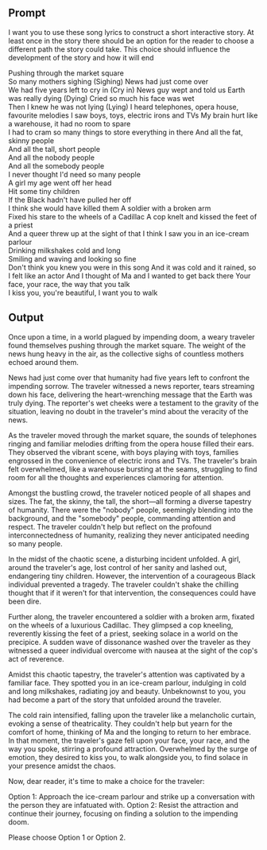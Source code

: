 ## Prompt
I want you to use these song lyrics to construct a short interactive story. At least once in the story there should be an option for the reader to choose a different path the story could take. This choice should influence the development of the story and how it will end

Pushing through the market square  
So many mothers sighing (Sighing)
News had just come over  
We had five years left to cry in (Cry in)
News guy wept and told us
Earth was really dying (Dying)
Cried so much his face was wet  
Then I knew he was not lying (Lying)
I heard telephones, opera house, favourite melodies
I saw boys, toys, electric irons and TVs
My brain hurt like a warehouse, it had no room to spare  
I had to cram so many things to store everything in there
And all the fat, skinny people  
And all the tall, short people  
And all the nobody people  
And all the somebody people  
I never thought I'd need so many people  
A girl my age went off her head  
Hit some tiny children  
If the Black hadn't have pulled her off  
I think she would have killed them
A soldier with a broken arm  
Fixed his stare to the wheels of a Cadillac
A cop knelt and kissed the feet of a priest  
And a queer threw up at the sight of that
I think I saw you in an ice-cream parlour  
Drinking milkshakes cold and long  
Smiling and waving and looking so fine  
Don't think you knew you were in this song
And it was cold and it rained, so I felt like an actor
And I thought of Ma and I wanted to get back there
Your face, your race, the way that you talk  
I kiss you, you're beautiful, I want you to walk

## Output
Once upon a time, in a world plagued by impending doom, a weary traveler found themselves pushing through the market square. The weight of the news hung heavy in the air, as the collective sighs of countless mothers echoed around them.

News had just come over that humanity had five years left to confront the impending sorrow. The traveler witnessed a news reporter, tears streaming down his face, delivering the heart-wrenching message that the Earth was truly dying. The reporter's wet cheeks were a testament to the gravity of the situation, leaving no doubt in the traveler's mind about the veracity of the news.

As the traveler moved through the market square, the sounds of telephones ringing and familiar melodies drifting from the opera house filled their ears. They observed the vibrant scene, with boys playing with toys, families engrossed in the convenience of electric irons and TVs. The traveler's brain felt overwhelmed, like a warehouse bursting at the seams, struggling to find room for all the thoughts and experiences clamoring for attention.

Amongst the bustling crowd, the traveler noticed people of all shapes and sizes. The fat, the skinny, the tall, the short—all forming a diverse tapestry of humanity. There were the "nobody" people, seemingly blending into the background, and the "somebody" people, commanding attention and respect. The traveler couldn't help but reflect on the profound interconnectedness of humanity, realizing they never anticipated needing so many people.

In the midst of the chaotic scene, a disturbing incident unfolded. A girl, around the traveler's age, lost control of her sanity and lashed out, endangering tiny children. However, the intervention of a courageous Black individual prevented a tragedy. The traveler couldn't shake the chilling thought that if it weren't for that intervention, the consequences could have been dire.

Further along, the traveler encountered a soldier with a broken arm, fixated on the wheels of a luxurious Cadillac. They glimpsed a cop kneeling, reverently kissing the feet of a priest, seeking solace in a world on the precipice. A sudden wave of dissonance washed over the traveler as they witnessed a queer individual overcome with nausea at the sight of the cop's act of reverence.

Amidst this chaotic tapestry, the traveler's attention was captivated by a familiar face. They spotted you in an ice-cream parlour, indulging in cold and long milkshakes, radiating joy and beauty. Unbeknownst to you, you had become a part of the story that unfolded around the traveler.

The cold rain intensified, falling upon the traveler like a melancholic curtain, evoking a sense of theatricality. They couldn't help but yearn for the comfort of home, thinking of Ma and the longing to return to her embrace. In that moment, the traveler's gaze fell upon your face, your race, and the way you spoke, stirring a profound attraction. Overwhelmed by the surge of emotion, they desired to kiss you, to walk alongside you, to find solace in your presence amidst the chaos.

Now, dear reader, it's time to make a choice for the traveler:

Option 1: Approach the ice-cream parlour and strike up a conversation with the person they are infatuated with. Option 2: Resist the attraction and continue their journey, focusing on finding a solution to the impending doom.

Please choose Option 1 or Option 2.

